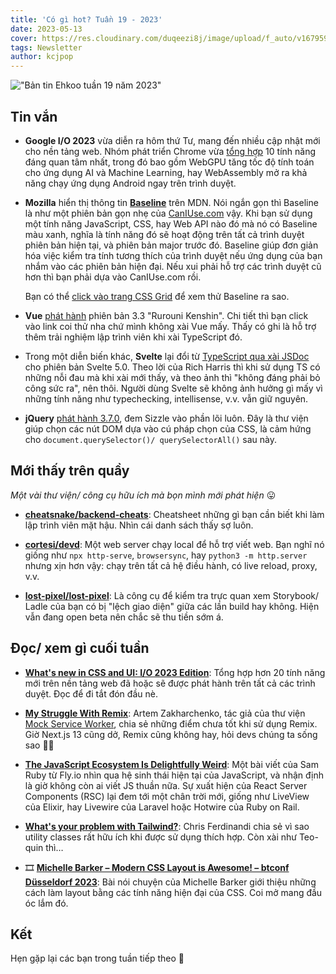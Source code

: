```yaml
---
title: 'Có gì hot? Tuần 19 - 2023'
date: 2023-05-13
cover: https://res.cloudinary.com/duqeezi8j/image/upload/f_auto/v1679593392/ehkoo/newsletters/w19-2023.png
tags: Newsletter
author: kcjpop
---
```


!["Bản tin Ehkoo tuần 19 năm 2023"](https://res.cloudinary.com/duqeezi8j/image/upload/f_auto/v1679593392/ehkoo/newsletters/w19-2023.png)

## Tin vắn

- **Google I/O 2023** vừa diễn ra hôm thứ Tư, mang đến nhiều cập nhật mới cho nền tảng web. Nhóm phát triển Chrome vừa [tổng hợp](https://developer.chrome.com/blog/chrome-at-io23/) 10 tính năng đáng quan tâm nhất, trong đó bao gồm WebGPU tăng tốc độ tính toán cho ứng dụng AI và Machine Learning, hay WebAssembly mở ra khả năng chạy ứng dụng Android ngay trên trình duyệt.

- **Mozilla** hiển thị thông tin [**Baseline**](https://developer.mozilla.org/en-US/blog/baseline-unified-view-stable-web-features/) trên MDN. Nói ngắn gọn thì Baseline là như một phiên bản gọn nhẹ của [CanIUse.com](https://caniuse.com/) vậy. Khi bạn sử dụng một tính năng JavaScript, CSS, hay Web API nào đó mà nó có Baseline màu xanh, nghĩa là tính năng đó sẽ hoạt động trên tất cả trình duyệt phiên bản hiện tại, và phiên bản major trước đó. Baseline giúp đơn giản hóa việc kiểm tra tính tương thích của trình duyệt nếu ứng dụng của bạn nhắm vào các phiên bản hiện đại. Nếu xui phải hỗ trợ các trình duyệt cũ hơn thì bạn phải dựa vào CanIUse.com rồi.

  Bạn có thể [click vào trang CSS Grid](https://developer.mozilla.org/en-US/docs/Web/CSS/grid) để xem thử Baseline ra sao.

- **Vue** [phát hành](https://blog.vuejs.org/posts/vue-3-3) phiên bản 3.3 "Rurouni Kenshin". Chi tiết thì bạn click vào link coi thử nha chứ mình không xài Vue mấy. Thấy có ghi là hỗ trợ thêm trải nghiệm lập trình viên khi xài TypeScript đó.

- Trong một diễn biến khác, **Svelte** lại đổi từ [TypeScript qua xài JSDoc](https://github.com/sveltejs/svelte/pull/8569) cho phiên bản Svelte 5.0. Theo lời của Rich Harris thì khi sử dụng TS có những nỗi đau mà khi xài mới thấy, và theo ảnh thì "không đáng phải bỏ công sức ra", nên thôi. Người dùng Svelte sẽ không ảnh hưởng gì mấy vì những tính năng như typechecking, intellisense, v.v. vẫn giữ nguyên.

- **jQuery** [phát hành 3.7.0](https://blog.jquery.com/2023/05/11/jquery-3-7-0-released-staying-in-order/), đem Sizzle vào phần lõi luôn. Đây là thư viện giúp chọn các nút DOM dựa vào cú pháp chọn của CSS, là cảm hứng cho `document.querySelector()/ querySelectorAll()` sau này.

## Mới thấy trên quầy

_Một vài thư viện/ công cụ hữu ích mà bọn mình mới phát hiện_ 😛

- [**cheatsnake/backend-cheats**](https://github.com/cheatsnake/backend-cheats): Cheatsheet những gì bạn cần biết khi làm lập trình viên mặt hậu. Nhìn cái danh sách thấy sợ luôn.

- [**cortesi/devd**](https://github.com/cortesi/devd): Một web server chạy local để hỗ trợ viết web. Bạn nghĩ nó giống như `npx http-serve`, `browsersync`, hay `python3 -m http.server` nhưng xịn hơn vậy: chạy trên tất cả hệ điều hành, có live reload, proxy, v.v.

- [**lost-pixel/lost-pixel**](https://github.com/lost-pixel/lost-pixel): Là công cụ để kiểm tra trực quan xem Storybook/ Ladle của bạn có bị "lệch giao diện" giữa các lần build hay không. Hiện vẫn đang open beta nên chắc sẽ thu tiền sớm á.

## Đọc/ xem gì cuối tuần

- [**What's new in CSS and UI: I/O 2023 Edition**](https://developer.chrome.com/blog/whats-new-css-ui-2023/): Tổng hợp hơn 20 tính năng mới trên nền tảng web đã hoặc sẽ được phát hành trên tất cả các trình duyệt. Đọc để đi tắt đón đầu nè.

- [**My Struggle With Remix**](https://redd.one/blog/my-struggle-with-remix): Artem Zakharchenko, tác giả của thư viện [Mock Service Worker](https://github.com/mswjs/msw), chia sẻ những điểm chưa tốt khi sử dụng Remix. Giờ Next.js 13 cũng dở, Remix cũng không hay, hỏi devs chúng ta sống sao 😮‍💨

- [**The JavaScript Ecosystem Is Delightfully Weird**](https://fly.io/blog/js-ecosystem-delightfully-wierd/): Một bài viết của Sam Ruby từ Fly.io nhìn qua hệ sinh thái hiện tại của JavaScript, và nhận định là giờ không còn ai viết JS thuần nữa. Sự xuất hiện của React Server Components (RSC) lại đem tới một chân trời mới, giống như LiveView của Elixir, hay Livewire của Laravel hoặc Hotwire của Ruby on Rail.

- [**What's your problem with Tailwind?**](https://gomakethings.com/whats-your-problem-with-tailwind/): Chris Ferdinandi chia sẻ vì sao utility classes rất hữu ích khi được sử dụng thích hợp. Còn xài như Teo-quin thì…

- 🎞️ [**Michelle Barker – Modern CSS Layout is Awesome! – btconf Düsseldorf 2023**](https://www.youtube.com/watch?v=6O0KBNslevQ): Bài nói chuyện của Michelle Barker giới thiệu những cách làm layout bằng các tính năng hiện đại của CSS. Coi mở mang đầu óc lắm đó.

## Kết

Hẹn gặp lại các bạn trong tuần tiếp theo 👋
